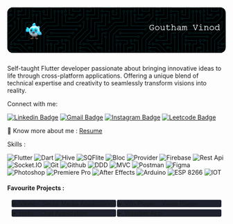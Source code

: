 

<!-- Header Image -->
<h3 align="center"> 

![Hi 👋, I'm Goutham V](https://github.com/Goutham-Vinod/Goutham-Vinod/blob/main/Profile_Header.gif?raw=true)
 </h3>
<h3 align="center"></h3>
<!-- /Header Image -->


<p>Self-taught Flutter developer passionate about bringing innovative ideas to life through cross-platform applications. Offering a unique blend of technical expertise and creativity to seamlessly transform visions into reality.</p>

<p>Connect with me:</p>



<!-- Social Media Contacts -->
[![Linkedin Badge](https://img.shields.io/badge/-Goutham_V-blue?style=flat&logo=Linkedin&logoColor=white)](https://www.linkedin.com/in/goutham-v-42351826a/)
[![Gmail Badge](https://img.shields.io/badge/-gouthamv2000@gmail.com-c14438?style=flat&logo=Gmail&logoColor=white&link=mailto:gouthamv2000@gmail.com)](mailto:gouthamv2000@gmail.com)
[![Instagram Badge](https://img.shields.io/badge/-@goutham__vinod__-purple?style=flat&logo=instagram&logoColor=white)](https://instagram.com/goutham_vinod_/)
[![Leetcode Badge](https://img.shields.io/badge/-Goutham_Vinod-FFA41D?style=flat&labelColor=FFA41D&logo=leetcode&logoColor=white)](https://leetcode.com/GouthamVinod/)
<!-- /Social Media Contacts -->




 📄 Know more about me : [Resume](https://drive.google.com/file/d/10YH58NrFKKlVW_vpglMLIHVboXegR5b9/view?usp=sharing)

 <p> Skills : </p>




<!-- Skills -->
<p>
 <img alt="Flutter" src="https://img.shields.io/badge/-Flutter-45b8d8?style=for-the-badge&logo=flutter&logoColor=white" />
 <img alt="Dart" src="https://img.shields.io/badge/-Dart-blue?style=for-the-badge&logo=dart&logoColor=white" />
 <img alt="Hive" src="https://img.shields.io/badge/-Hive-45b8d8?style=for-the-badge&logoColor=white" />
 <img alt="SQFlite" src="https://img.shields.io/badge/-SQFlite-blue?style=for-the-badge&logoColor=white" />
 <img alt="Bloc" src="https://img.shields.io/badge/-Bloc-45b8d8?style=for-the-badge&logoColor=white" />
 <img alt="Provider" src="https://img.shields.io/badge/-Provider-blue?style=for-the-badge&logoColor=white" />
 <img alt="Firebase" src="https://img.shields.io/badge/-Firebase-FFCD32?style=for-the-badge&logo=firebase&logoColor=grey" />
 <img alt="Rest Api" src="https://img.shields.io/badge/-REST_API-F05539?style=for-the-badge&logoColor=grey" />
 <img alt="Socket.IO" src="https://img.shields.io/badge/-Socket.IO-white?style=for-the-badge&logo=socket.io&logoColor=black" />
 <img alt="Git" src="https://img.shields.io/badge/-Git-F05539?style=for-the-badge&logo=git&logoColor=white" />
 <img alt="Github" src="https://img.shields.io/badge/-Github-white?style=for-the-badge&logo=github&logoColor=black" />
 <img alt="DDD" src="https://img.shields.io/badge/-DDD_Architecture-45b8d8?style=for-the-badge&logoColor=white" />
 <img alt="MVC" src="https://img.shields.io/badge/-MVC_Architecture-blue?style=for-the-badge&logoColor=white" />
 <img alt="Postman" src="https://img.shields.io/badge/-Postman-FD713B?style=for-the-badge&logo=postman&logoColor=white" />
 <img alt="Figma" src="https://img.shields.io/badge/-Figma-a55eff?style=for-the-badge&logo=figma&logoColor=white" />
 <img alt="Photoshop" src="https://img.shields.io/badge/-Photoshop-08253c?style=for-the-badge&logo=adobephotoshop&logoColor=white" />
 <img alt="Premiere Pro" src="https://img.shields.io/badge/-Premiere_Pro-31083a?style=for-the-badge&logo=adobepremierepro&logoColor=white" />
 <img alt="After Effects" src="https://img.shields.io/badge/-After_Effects-260849?style=for-the-badge&logo=adobeaftereffects&logoColor=white" />
 <img alt="Arduino" src="https://img.shields.io/badge/-Arduino-088b93?style=for-the-badge&logo=arduino&logoColor=white" />
 <img alt="ESP 8266" src="https://img.shields.io/badge/-ESP_8266-c22927?style=for-the-badge&logo=esphome&logoColor=white" />
 <img alt="IOT" src="https://img.shields.io/badge/-IOT-54a4d4?style=for-the-badge&logoColor=grey" />

<!-- /Skills -->      
     
 

 
<h4> <p> Favourite Projects : </p> </h4>


<div style="display: flex;justify-content: space-between;">

<!-- Project 1 -->    
  <div style="
  background-color:#1f222e;   
  flex:1;
  float:left;
  margin-right:0.25%;
  margin-left: 2%;
  border-radius: 3px;
  padding-left : 0.5%;
  ">
 <details>
<summary  >  Vibee - Social Media Application     </summary>
<p>
<a href="https://github.com/Goutham-Vinod/vibee" style="
font-size: 12px;
text-indent: 20px;
" >
Git Repository 
</a> | 
<a href="https://play.google.com/store/apps/details?id=com.gouthamvinod.vibee" style="
font-size: 12px;
text-indent: 20px;
"  > 
Play Store 
</a>
</p>

<p style="
font-size: 12px;
text-indent: 20px;
">
    A social media application that allows users to <b>create posts</b>,
<b> like, share, comment, video call </b> features and text based <b>chat</b> functionalities.
Users can also send <b>friend requests</b> to others through a search feature
and add them to their friends list according to the acceptance from that
user.
</p>
</div>
</details>

<!-- Project 1 --> 





<!-- Project 2 -->    
  <div style="
 background-color:#1f222e;   
 flex:1;
 float:right;
 margin-left:0.25%;
 margin-right: 2%;
 border-radius: 3px;
 padding-left : 0.5%;
  ">
 <details>
<summary  >  Vdo Player - Video Player     </summary>
<p>
<a href="https://github.com/Goutham-Vinod/Vdo_Player" style="
font-size: 12px;
text-indent: 20px;
" >
Git Repository 
</a> | 
<a href="https://play.google.com/store/apps/details?id=com.gouthamvinod.vdo_player" style="
font-size: 12px;
text-indent: 20px;
"  > 
Play Store 
</a>
</p>

<p style="
font-size: 12px;
text-indent: 20px;
">
    A simple video player were user can create custom playlist to watch
videos which are stored phone’s internal storage and SD card.
Utilized Provider state management and MVC Architecture.
Integrated Hive as local database and Flutter launcher icons for setting app
icon.
</p>
</details>
</div>
<!-- Project 2 --> 

</div>

<div style="display: flex;height:5px;"></div>


<div style="display: flex;justify-content: space-between;">

<!-- Project 3 -->    
  <div style="
  background-color:#1f222e;   
  flex:1;
  float:left;
  margin-right:0.25%;
  margin-left: 2%;
  border-radius: 3px;
  padding-left : 0.5%;
  ">
 <details>
<summary  >  Hello - Chat Application    </summary>
<p>
<a href="https://github.com/Goutham-Vinod/Chat-App" style="
font-size: 12px;
text-indent: 20px;
" >
Git Repository 
</a> 
</p>

<p style="
font-size: 12px;
text-indent: 20px;
">
    A simple chat application where the user can chat with any person on
this platform without sending them a friend request.
Utilized Firebase as backend and Google authentication was done using firebase 
auth.
Integrated cloud firestore, firebase core, firebase storage for saving user
data to firebase.
</p>
</details>
</div>
<!-- Project 3 --> 





<!-- Project 4 -->    
  <div style="
 background-color:#1f222e;   
 flex:1;
 float:right;
 margin-left:0.25%;
 margin-right: 2%;
 border-radius: 3px;
 padding-left : 0.5%;
  ">
 <details>
<summary  >  Weather App     </summary>
<p>
<a href="https://github.com/Goutham-Vinod/weather_app" style="
font-size: 12px;
text-indent: 20px;
" >
Git Repository 
</a> 
</p>

<p style="
font-size: 12px;
text-indent: 20px;
">
    Crafted a Weather application using Weather API, delivering real-time
weather forecasts based on user’s current location or the user can manually 
input the location.Geolocator package was used to fetch the
user’s current location by accessing platform
specific services.
</p>
</details>
</div>
<!-- Project 4 --> 

</div>


<div style="display: flex;height:5px;"></div>









 

 
 
 
 </p>
 
 <!--<img alt="Flutter" src="https://img.shields.io/badge/-Flutter-45b8d8?style=flat-square&logo=flutter&logoColor=white" />-->


<!--Reference :-->
<!--https://github.com/simple-icons/simple-icons/blob/master/slugs.md-->
<!--https://simpleicons.org/?q=leetcode-->
<!--https://shields.io/docs/static-badges-->
<!--https://zzetao.github.io/awesome-github-profile/-->
